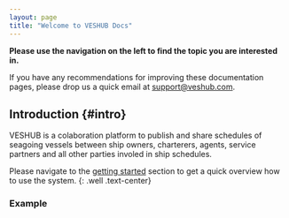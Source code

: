 ```yaml
---
layout: page
title: "Welcome to VESHUB Docs"
---
```


**Please use the navigation on the left to find the topic you are interested in.**

If you have any recommendations for improving these documentation pages, please drop us a quick email at <support@veshub.com>.
	
## Introduction {#intro}

VESHUB is a colaboration platform to publish and share schedules of seagoing vessels between ship owners, charterers, agents, service partners and all other parties involed in ship schedules.

Please navigate to the [getting started](/getting-started/) section to get a quick overview how to use the system.
{: .well .text-center}

### Example
